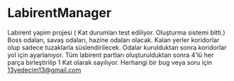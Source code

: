 # LabirentManager
Labirent yapim projesi ( Kat durumları test ediliyor. Oluşturma sistemi bitti.)
Boss odaları, savaş odaları, hazine odaları olacak. Kalan yerler koridorlar olup sadece tuzaklarla süslendirilecek.
Odalar kurulduktan sonra koridorlar yol için ayarlanıyor.
Tüm labirent partları oluşturulduktan sonra 4'lü her parça birleştirilip 1 Kat olarak sayılıyor.
Herhangi bir bug veya soru için 13yedecim13@gmail.com
